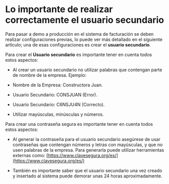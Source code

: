 # Lo importante de realizar correctamente el usuario secundario

Para pasar a demo a producción en el sistema de facturación se deben realizar configuraciones previas, lo puede ver más detallado en el siguiente artículo; una de esas configuraciones es crear el **usuario secundario**.

Para crear el **Usuario secundario** es importante tener en cuenta todos estos aspectos:

- Al crear un usuario secundario no utilizar palabras que contengan parte de nombre de la empresa.
Ejemplo:

- Nombre de la Empresa: Constructora Juan.
- Usuario Secundario: CONSJUAN (Error).
- Usuario Secundario: C6NSJU4N (Correcto).
- Utilizar mayúsculas, minúsculas y números.

Para crear una contraseña segura es importante tener en cuenta todos estos aspectos:

- Al generar la contraseña para el usuario secundario asegúrese de usar contraseñas que contengan números y letras con mayúsculas, y que no usen palabras de la empresa. Para generarla puede utilizar herramientas externas como: [https://www.clavesegura.org/es/](https://www.clavesegura.org/es/)

- También es importante saber que el usuario secundario una vez creado y insertado al sistema puede demorar unas 24 horas aproximadamente.

